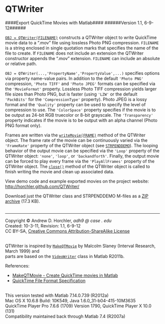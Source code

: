 QTWriter
========
####Export QuickTime Movies with Matlab####
######Version 1.1, 6-9-12######
&nbsp;  

[```OBJ = QTWriter(FILENAME)```](https://github.com/horchler/QTWriter/blob/master/QTWriter/QTWriter.m) constructs a QTWriter object to write QuickTime movie data to a &ldquo;.mov&rdquo; file using lossless Photo PNG compression. ```FILENAME``` is a string enclosed in single quotation marks that specifies the name of the file to create. If ```FILENAME``` does not include an extension the QTWriter constructor appends the &ldquo;.mov&rdquo; extension. ```FILENAME``` can include an absolute or relative path.

```OBJ = QTWriter(...,'PropertyName','PropertyValue',...)``` specifies options via property name-value pairs. In addition to the default ```'Photo PNG'``` compression, ```'Photo TIFF'``` and ```'Photo JPEG'``` formats can be specified via the ```'MovieFormat'``` property. Lossless Photo TIFF compression yields larger file sizes than Photo PNG, but is faster (using ```'LZW'``` or the default ```'PackBits'``` for the ```'CompressionType'``` property). Photo JPEG is a lossy format and the ```'Quality'``` property can be used to specify the level of compression to use. The ```'ColorSpace'``` property specifies if the movie is to be output as 24-bit RGB truecolor or 8-bit grayscale. The ```'Transparency'``` property indicates if the movie is to be output with an alpha channel (Photo PNG format only).

Frames are written via the [```writeMovie(FRAME)```](https://github.com/horchler/QTWriter/blob/master/QTWriter/QTWriter.m#L372-442) method of the QTWriter object. The frame rate of the movie can be continuously varied via the ```'FrameRate'``` property of the QTWriter object (see [```STRPENDDEMO```](https://github.com/horchler/QTWriter/blob/master/strpenddemo.m)). The looping behavior of the output movie can be specified via the ```'Loop'``` property of the QTWriter object: ```'none'```, ```'loop'```, or ```'backandforth'```. Finally, the output movie can be forced to play every frame via the ```'PlayAllFrames'``` property of the QTWriter object. The [```close()```](https://github.com/horchler/QTWriter/blob/master/QTWriter/QTWriter.m#L306-353) method of the QTWriter object is called to finish writing the movie and clean up associated data.

View demo code and example exported movies on the project website: http://horchler.github.com/QTWriter/  

Download just the QTWriter class and STRPENDDEMO M-files as a [ZIP archive](https://github.com/horchler/QTWriter/raw/master/QTWriter.zip) (17.3 KB).  
&nbsp;  

--------
  
Copyright &copy; Andrew D. Horchler, *adh9 @ case . edu*  
Created: 10-3-11, Revision: 1.1, 6-9-12  
CC BY-SA, [Creative Commons Attribution-ShareAlike License](http://creativecommons.org/licenses/by-sa/3.0/)  
&nbsp;  

QTWriter is inspired by [```MakeQTMovie```](https://engineering.purdue.edu/%7Emalcolm/interval/1999-066/MakeQTMovie.m) by Malcolm Slaney (Interval Research, March 1999) and  
parts are based on the [```VideoWriter```](http://www.mathworks.com/help/techdoc/ref/videowriterclass.html) class in Matlab R2011b.
    
References:
 - [MakeQTMovie - Create QuickTime movies in Matlab](https://engineering.purdue.edu/~malcolm/interval/1999-066/)
 - [QuickTime File Format Specification](http://developer.apple.com/library/mac/#documentation/QuickTime/QTFF)
&nbsp;  
&nbsp;  

This version tested with Matlab 7.14.0.739 (R2012a)  
Mac OS X 10.6.8 Build: 10K549, Java 1.6.0_31-b04-415-10M3635  
QuickTime Player Pro 7.6.6 (1709) Version 1790, QuickTime Player X 10.0 (131)  
Compatibility maintained back through Matlab 7.4 (R2007a)